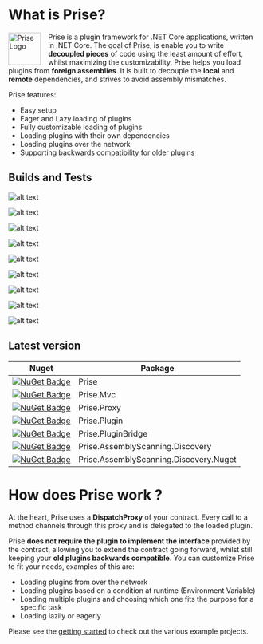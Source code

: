 # What is Prise?

<img src="https://github.com/merken/Prise/blob/master/docs/prise.png?raw=true" 
alt="Prise Logo" width="65" height="65" style="float:left; padding-right:15px;" />

Prise is a plugin framework for .NET Core applications, written in .NET Core.
The goal of Prise, is enable you to write **decoupled pieces** of code using the least amount of effort, whilst maximizing the customizability. Prise helps you load plugins from **foreign assemblies**. It is built to decouple the **local** and **remote** dependencies, and strives to avoid assembly mismatches.

Prise features:
- Easy setup
- Eager and Lazy loading of plugins
- Fully customizable loading of plugins
- Loading plugins with their own dependencies
- Loading plugins over the network
- Supporting backwards compatibility for older plugins

## Builds and Tests
![alt text](https://github.com/merken/prise/workflows/Prise%20Build%20.net%20core%202/badge.svg "Prise Build .NET CORE 2")

![alt text](https://github.com/merken/prise/workflows/Prise%20Build%20.net%20core%203/badge.svg "Prise Build .NET CORE 3")

![alt text](https://github.com/merken/prise/workflows/Prise%20unit%20tests/badge.svg "Prise Unit Tests")

![alt text](https://github.com/merken/prise/workflows/Prise%20integration%20tests%20.net%20core%202/badge.svg "Prise Integration Tests .Net Core 2")

![alt text](https://github.com/merken/prise/workflows/Prise%20integration%20tests%20.net%20core%203.0/badge.svg "Prise Integration Tests .Net Core 3.0")

![alt text](https://github.com/merken/prise/workflows/Prise%20backwards%20compatibility%20tests%20.net%20core%202%20on%203.1/badge.svg "Prise Backwards Compatibility Tests .Net Core 2 on 3")

![alt text](https://github.com/merken/prise/workflows/Prise%20backwards%20compatibility%20tests%20.net%20core%203.1/badge.svg "Prise Backwards Compatibility Tests .Net Core 3.1")

![alt text](https://github.com/merken/prise/workflows/Prise%20backwards%20compatibility%20tests%20.net%20core%203/badge.svg "Prise Backwards Compatibility Tests .Net Core 3")

![alt text](https://github.com/merken/prise/workflows/Prise%20backwards%20compatibility%20.net%20core%202/badge.svg "Prise Backwards Compatibility Tests .Net Core 2")

## Latest version
| Nuget | Package |
| --- | --- |
| [![NuGet Badge](https://buildstats.info/nuget/Prise)](https://www.nuget.org/packages/Prise/) | Prise |
| [![NuGet Badge](https://buildstats.info/nuget/Prise.Mvc)](https://www.nuget.org/packages/Prise.Mvc/) | Prise.Mvc |
| [![NuGet Badge](https://buildstats.info/nuget/Prise.Proxy)](https://www.nuget.org/packages/Prise.Proxy/) | Prise.Proxy |
| [![NuGet Badge](https://buildstats.info/nuget/Prise.Plugin)](https://www.nuget.org/packages/Prise.Plugin/) | Prise.Plugin |
| [![NuGet Badge](https://buildstats.info/nuget/Prise.PluginBridge)](https://www.nuget.org/packages/Prise.PluginBridge/) | Prise.PluginBridge |
| [![NuGet Badge](https://buildstats.info/nuget/Prise.AssemblyScanning.Discovery)](https://www.nuget.org/packages/Prise.AssemblyScanning.Discovery/) | Prise.AssemblyScanning.Discovery |
| [![NuGet Badge](https://buildstats.info/nuget/Prise.AssemblyScanning.Discovery.Nuget)](https://www.nuget.org/packages/Prise.AssemblyScanning.Discovery.Nuget/) | Prise.AssemblyScanning.Discovery.Nuget |

# How does Prise work ?
At the heart, Prise uses a **DispatchProxy** of your contract. Every call to a method channels through this proxy and is delegated to the loaded plugin.

Prise **does not require the plugin to implement the interface** provided by the contract, allowing you to extend the contract going forward, whilst still keeping your **old plugins backwards compatible**.
You can customize Prise to fit your needs, examples of this are:
- Loading plugins from over the network
- Loading plugins based on a condition at runtime (Environment Variable)
- Loading multiple plugins and choosing which one fits the purpose for a specific task
- Loading lazily or eagerly



Please see the [getting started](https://github.com/merken/Prise/blob/master/GettingStarted.md) to check out the various example projects.
